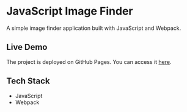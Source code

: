 # JavaScript Image Finder

A simple image finder application built with JavaScript and Webpack.

## Live Demo

The project is deployed on GitHub Pages. You can access it [here](https://danastasiia.github.io/js-image-finder/).

## Tech Stack

- JavaScript
- Webpack
